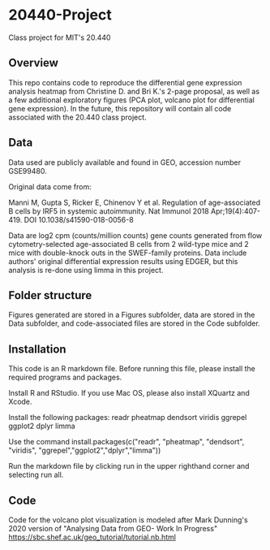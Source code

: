 
# 20440-Project
Class project for MIT's 20.440

## Overview
This repo contains code to reproduce the differential gene expression analysis 
heatmap from Christine D. and Bri K.'s 2-page proposal, as well as a few 
additional exploratory figures (PCA plot, volcano plot for differential gene
expression). In the future, this repository will contain all  code associated 
with the 20.440 class project.

## Data
Data used are publicly available and found in GEO, accession number GSE99480.

Original data come from:

Manni M, Gupta S, Ricker E, Chinenov Y et al. Regulation of age-associated B 
cells by IRF5 in systemic autoimmunity. Nat Immunol 2018 Apr;19(4):407-419.
DOI 10.1038/s41590-018-0056-8

Data are log2 cpm (counts/million counts) gene counts generated from flow 
cytometry-selected age-associated B cells from 2 wild-type mice and 2 mice with 
double-knock outs in the SWEF-family proteins. Data include authors' original 
differential expression results using EDGER, but this analysis is re-done using 
limma in this project.

## Folder structure
Figures generated are stored in a Figures subfolder, data are stored in the
Data subfolder, and code-associated files are stored in the Code subfolder.

## Installation
This code is an R markdown file.
Before running this file, please install the required programs and packages.

Install R and RStudio. If you use Mac OS, please also install XQuartz and Xcode.

Install the following packages:
readr
pheatmap
dendsort
viridis
ggrepel
ggplot2
dplyr
limma

Use the command install.packages(c("readr", "pheatmap", "dendsort", "viridis",
"ggrepel","ggplot2","dplyr","limma"))

Run the markdown file by clicking run in the upper righthand corner and 
selecting run all.

## Code
Code for the volcano plot visualization is modeled after Mark Dunning's 
2020 version of "Analysing Data from GEO- Work In Progress"
https://sbc.shef.ac.uk/geo_tutorial/tutorial.nb.html